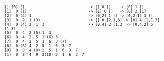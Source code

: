     [] (0) []                             -> [] 0 []    -> [0] 1 []
    [1]  0 (1)                            -> [1] 0 []   -> [0] 2 [1]
    [2]  0 (2) 1                          -> [0,2] 1 [] -> [0,2,1] 3 []
    [3]  0  2  1 (3)                      -> [] 0 [2,1,3] -> [0] 4 [2,1,3]
    [4]  0 (4) 2  1  3                    -> [0,4] 2 [1,3] -> [0,4,2] 5 [1,3]
    [5]  0  4  2 (5) 1  3 
    [6]  0  4  2  5  1 (6) 3 
    [7]  0  4  2  5  1  6  3 (7)
    [8]  0 (8) 4  2  5  1  6  3  7 
    [9]  0  8  4 (9) 2  5  1  6  3  7 
    [1]  0  8  4  9  2(10) 5  1  6  3  7



